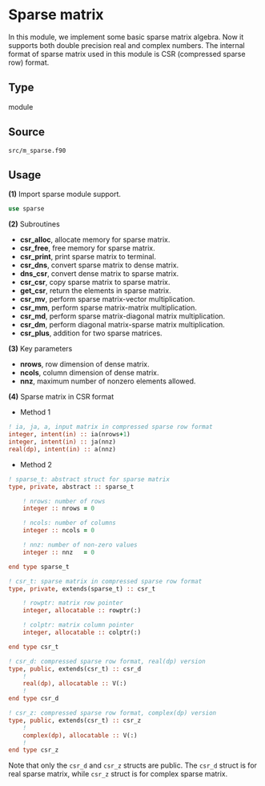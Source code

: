 # Sparse matrix

In this module, we implement some basic sparse matrix algebra. Now it supports both double precision real and complex numbers. The internal format of sparse matrix used in this module is CSR (compressed sparse row) format.

## Type

module

## Source

`src/m_sparse.f90`

## Usage

**(1)** Import sparse module support.

```fortran
use sparse
```

**(2)** Subroutines

* **csr_alloc**, allocate memory for sparse matrix.
* **csr_free**, free memory for sparse matrix.
* **csr_print**, print sparse matrix to terminal.
* **csr_dns**, convert sparse matrix to dense matrix.
* **dns_csr**, convert dense matrix to sparse matrix.
* **csr_csr**, copy sparse matrix to sparse matrix.
* **get_csr**, return the elements in sparse matrix.
* **csr_mv**, perform sparse matrix-vector multiplication.
* **csr_mm**, perform sparse matrix-matrix multiplication.
* **csr_md**, perform sparse matrix-diagonal matrix multiplication.
* **csr_dm**, perform diagonal matrix-sparse matrix multiplication.
* **csr_plus**, addition for two sparse matrices.

**(3)** Key parameters

* **nrows**, row dimension of dense matrix.
* **ncols**, column dimension of dense matrix.
* **nnz**, maximum number of nonzero elements allowed.

**(4)** Sparse matrix in CSR format

* Method 1

```fortran
! ia, ja, a, input matrix in compressed sparse row format
integer, intent(in) :: ia(nrows+1)
integer, intent(in) :: ja(nnz)
real(dp), intent(in) :: a(nnz)
```

* Method 2

```fortran
! sparse_t: abstract struct for sparse matrix
type, private, abstract :: sparse_t

    ! nrows: number of rows
    integer :: nrows = 0

    ! ncols: number of columns
    integer :: ncols = 0

    ! nnz: number of non-zero values
    integer :: nnz   = 0

end type sparse_t

! csr_t: sparse matrix in compressed sparse row format
type, private, extends(sparse_t) :: csr_t

    ! rowptr: matrix row pointer
    integer, allocatable :: rowptr(:)

    ! colptr: matrix column pointer
    integer, allocatable :: colptr(:)

end type csr_t

! csr_d: compressed sparse row format, real(dp) version
type, public, extends(csr_t) :: csr_d
    !
    real(dp), allocatable :: V(:)
    !
end type csr_d

! csr_z: compressed sparse row format, complex(dp) version
type, public, extends(csr_t) :: csr_z
    !
    complex(dp), allocatable :: V(:)
    !
end type csr_z
```

Note that only the `csr_d` and `csr_z` structs are public. The `csr_d` struct is for real sparse matrix, while `csr_z` struct is for complex sparse matrix.
